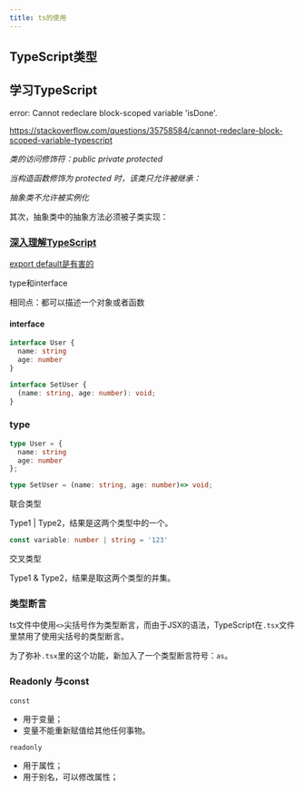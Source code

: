 ```yaml
---
title: ts的使用
---
```


## TypeScript类型





## 学习TypeScript

error: Cannot redeclare block-scoped variable 'isDone'.

https://stackoverflow.com/questions/35758584/cannot-redeclare-block-scoped-variable-typescript



*类的访问修饰符：public private protected*

*当构造函数修饰为 protected 时，该类只允许被继承：*

*抽象类不允许被实例化*

其次，抽象类中的抽象方法必须被子类实现：



### [深入理解TypeScript](https://jkchao.github.io/typescript-book-chinese/typings/migrating.html#%E7%AC%AC%E4%B8%89%E6%96%B9%E7%9A%84-npm-%E6%A8%A1%E5%9D%97)

[export default是有害的](https://jkchao.github.io/typescript-book-chinese/tips/avoidExportDefault.html#%E5%8F%AF%E5%8F%91%E7%8E%B0%E6%80%A7%E5%B7%AE)



type和interface

相同点：都可以描述一个对象或者函数

#### interface

```ts
interface User {
  name: string
  age: number
}

interface SetUser {
  (name: string, age: number): void;
}
```

### type

```ts
type User = {
  name: string
  age: number
};

type SetUser = (name: string, age: number)=> void;
```

联合类型

Type1 | Type2，结果是这两个类型中的一个。

```ts
const variable: number | string = '123'
```

交叉类型

Type1 & Type2，结果是取这两个类型的并集。



### 类型断言

ts文件中使用`<>`尖括号作为类型断言，而由于JSX的语法，TypeScript在`.tsx`文件里禁用了使用尖括号的类型断言。

为了弥补`.tsx`里的这个功能，新加入了一个类型断言符号：`as`。



### Readonly 与const

`const`

- 用于变量；
- 变量不能重新赋值给其他任何事物。

`readonly`

- 用于属性；
- 用于别名，可以修改属性；
